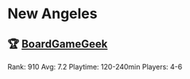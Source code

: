 # New Angeles


## 🏆 [BoardGameGeek]
Rank: 910
Avg: 7.2
Playtime: 120-240min
Players: 4-6

[BoardGameGeek]: https://www.boardgamegeek.com/boardgame/205716/new-angeles
